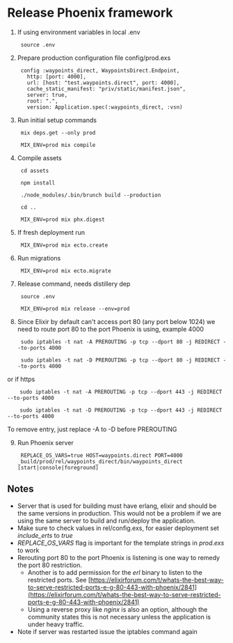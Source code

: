 # Release Phoenix framework

1. If using environment variables in local .env

        source .env

2. Prepare production configuration file config/prod.exs

        config :waypoints_direct, WaypointsDirect.Endpoint,
          http: [port: 4000],
          url: [host: "test.waypoints.direct", port: 4000],
          cache_static_manifest: "priv/static/manifest.json",
          server: true,
          root: ".",
          version: Application.spec(:waypoints_direct, :vsn)

3. Run initial setup commands

        mix deps.get --only prod
    
        MIX_ENV=prod mix compile

4. Compile assets

        cd assets
    
        npm install
    	
        ./node_modules/.bin/brunch build --production
    	
        cd ..
    
        MIX_ENV=prod mix phx.digest

5. If fresh deployment run

        MIX_ENV=prod mix ecto.create

6. Run migrations

        MIX_ENV=prod mix ecto.migrate

7. Release command, needs distillery dep

        source .env
    
        MIX_ENV=prod mix release --env=prod

8. Since Elixir by default can't access port 80 (any port below 1024) we need to route port 80 to the port Phoenix is using, example 4000

        sudo iptables -t nat -A PREROUTING -p tcp --dport 80 -j REDIRECT --to-ports 4000
    	
        sudo iptables -t nat -D PREROUTING -p tcp --dport 80 -j REDIRECT --to-ports 4000

or if https

        sudo iptables -t nat -A PREROUTING -p tcp --dport 443 -j REDIRECT --to-ports 4000
    	
        sudo iptables -t nat -D PREROUTING -p tcp --dport 443 -j REDIRECT --to-ports 4000

To remove entry, just replace -A to -D before PREROUTING

9. Run Phoenix server

        REPLACE_OS_VARS=true HOST=waypoints.direct PORT=4000 _build/prod/rel/waypoints_direct/bin/waypoints_direct [start|console|foreground]

## Notes

- Server that is used for building must have erlang, elixir and should be the same versions in production. This would not be a problem if we are using the same server to build and run/deploy the application.
- Make sure to check values in rel/config.exs, for easier deployment set *include_erts* to *true*
- *REPLACE_OS_VARS* flag is important for the template strings in *prod.exs* to work
- Rerouting port 80 to the port Phoenix is listening is one way to remedy the port 80 restriction.
  - Another is to add permission for the *erl* binary to listen to the restricted ports. See [https://elixirforum.com/t/whats-the-best-way-to-serve-restricted-ports-e-g-80-443-with-phoenix/2841](https://elixirforum.com/t/whats-the-best-way-to-serve-restricted-ports-e-g-80-443-with-phoenix/2841)
  - Using a reverse proxy like *nginx* is also an option, although the community states this is not necessary unless the application is under heavy traffic.
- Note if server was restarted issue the iptables command again